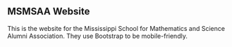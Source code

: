 MSMSAA Website
--------------

This is the website for the Mississippi School for Mathematics and Science Alumni
Association.  They use Bootstrap to be mobile-friendly.
